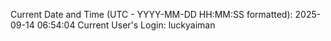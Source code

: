 Current Date and Time (UTC - YYYY-MM-DD HH:MM:SS formatted): 2025-09-14 06:54:04
Current User's Login: luckyaiman
